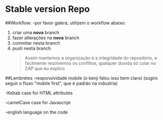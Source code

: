 # Stable version Repo

##Workflow:
-por favor galera, utilizem o workflow abaixo:
1. criar uma **nova** branch
2. fazer alterações na **nova** branch
3. commitar nesta branch
4. push nesta branch
    > Assim mantemos a organização e a integridade do repositório, e facilmente resolvemos os conflitos, qualquer duvida só colar no ZAP que eu explico

##Lembretes
-responsividade mobile (o kenji falou isso bem claro) (sugiro seguir o fluxo "mobile first", que é padrão na industria)

-Kebab case for HTML attributes

-camelCase case for Javascript

-english language on the code
